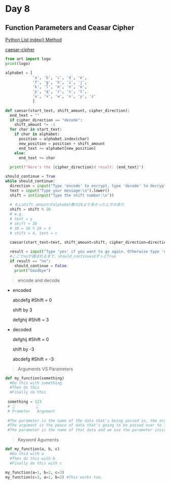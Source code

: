 # Day 8
## Function Parameters and Ceasar Cipher

[Python List index() Method](https://www.w3schools.com/python/ref_list_index.asp) 

[caesar-cipher](https://replit.com/@mayupaca/caesar-cipher-4-start#main.py)

```python
from art import logo
print(logo)

alphabet = [
            'a', 'b', 'c', 'd', 'e', 
            'f', 'g', 'h', 'i', 'j', 
            'k', 'l', 'm', 'n', 'o', 
            'p', 'q', 'r', 's', 't', 
            'u', 'v', 'w', 'x', 'y', 'z'
            ]
            
def caesar(start_text, shift_amount, cipher_direction):
  end_text = ""
  if cipher_direction == "decode":
    shift_amount *= -1
  for char in start_text:
    if char in alphabet:
      position = alphabet.index(char)
      new_position = position + shift_amount
      end_text += alphabet[new_position]
    else:
      end_text += char
    
  print(f"Here's the {cipher_direction}d result: {end_text}")

should_continue = True
while should_continue:
  direction = input("Type 'encode' to encrypt, type 'decode' to decrypt:\n")
  text = input("Type your message:\n").lower()
  shift = int(input("Type the shift number:\n"))
  
  # もしshift_amountがalphabet数の26より多かったときの余り
  shift = shift % 26
  # e.g.
  # text = y
  # shift = 30
  # 30 = 30 % 26 = 4
  # shift = 4, text = c 
  
  caesar(start_text=text, shift_amount=shift, cipher_direction=direction)

  result = input("Type 'yes' if you want to go again. Otherwise type 'no', \n")
  #ここでnoが選ばれるまで、should_continueはずっとTrue
  if result == "no":
    should_continue = False
    print("Goodbye")
```




> encode and decode

- encoded

  abcdefg #Shift = 0

  shift by 3 

  defghij #Shift = 3

- decoded

  defghij #Shift = 0

  shift by -3 

  abcdefg #Shift = -3

> Arguments VS Parameters 

```python
def my_function(something)
  #Do this with something
  #Then do this
  #Finally do this
 
 something = 123
 # 👆         👆
 # Prameter   Argument
 
 #The parameter is the name of the data that's being passed in, the argument is the actual value of the data. 
 #The argument is the peace of data that's going to be passed over to this function when it's being called.
 #The parameter is the name of that data and we use the parameter inside the function to refer to it and todo thinds with is.
```
> Keyword Aguments

```python
def my_function(a, b, c)
  #Do thid with a
  #Then do this with b
  #Finally do this with c

my_function(a=1, b=2, c=3)
my_function(c=3, a=1, b=2) #This works too.
```
